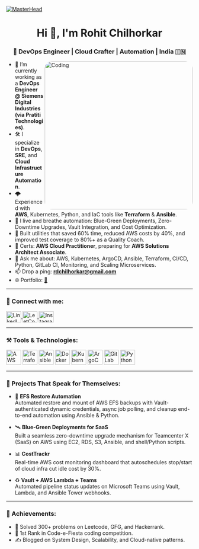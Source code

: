 [![MasterHead](https://www.edu360.com.my/images/banners/coding-banner.png)](https://rohitchilhorkar.github.io/rdc07.github.io/)
<h1 align="center">Hi 👋, I'm Rohit Chilhorkar</h1>
<h3 align="center">🚀 DevOps Engineer | Cloud Crafter | Automation | India 🇮🇳</h3>

<img align="right" alt="Coding" width="400" src="https://media.giphy.com/media/qgQUggAC3Pfv687qPC/giphy.gif" style="border-radius: 20px;">

- 🔭 I’m currently working as a **DevOps Engineer @ Siemens Digital Industries (via Pratiti Technologies)**.  
- 🛠️ I specialize in **DevOps**, **SRE**, and **Cloud Infrastructure Automation**.  
- 🌩️ Experienced with **AWS**, Kubernetes, Python, and IaC tools like **Terraform** & **Ansible**.  
- 🧰 I live and breathe automation: Blue-Green Deployments, Zero-Downtime Upgrades, Vault Integration, and Cost Optimization.  
- 🧪 Built utilities that saved 60% time, reduced AWS costs by 40%, and improved test coverage to 80%+ as a Quality Coach.   
- 🎯 Certs: **AWS Cloud Practitioner**, preparing for **AWS Solutions Architect Associate**.  
- 💬 Ask me about: AWS, Kubernetes, ArgoCD, Ansible, Terraform, CI/CD, Python, GitLab CI, Monitoring, and Scaling Microservices.  
- 📫 Drop a ping: **rdchilhorkar@gmail.com**  
- 🌐 Portfolio: [🔗](https://rohit-chilhorkar.netlify.app/)
---

<h3 align="left">🔗 Connect with me:</h3>
<p align="left">
  <a href="https://linkedin.com/in/rohit-chilhorkar" target="blank">
    <img align="center" src="https://raw.githubusercontent.com/rahuldkjain/github-profile-readme-generator/master/src/images/icons/Social/linked-in-alt.svg" alt="LinkedIn" height="30" width="40" />
  </a>
  <a href="https://leetcode.com/u/rohitchilhorkar/" target="blank">
    <img align="center" src="https://raw.githubusercontent.com/rahuldkjain/github-profile-readme-generator/master/src/images/icons/Social/leet-code.svg" alt="LeetCode" height="30" width="40" />
  </a>
  <a href="https://instagram.com/rohit.chilhorkar" target="blank">
    <img align="center" src="https://raw.githubusercontent.com/rahuldkjain/github-profile-readme-generator/master/src/images/icons/Social/instagram.svg" alt="Instagram" height="30" width="40" />
  </a>
</p>

---

<h3 align="left">⚒️ Tools & Technologies:</h3>
<p align="left">
  <img src="https://cdn.jsdelivr.net/gh/devicons/devicon/icons/amazonwebservices/amazonwebservices-original-wordmark.svg" width="40" height="40" alt="AWS"/>
  <img src="https://cdn.jsdelivr.net/gh/devicons/devicon/icons/terraform/terraform-original-wordmark.svg" width="40" height="40" alt="Terraform"/>
  <img src="https://cdn.jsdelivr.net/gh/devicons/devicon/icons/ansible/ansible-original.svg" width="40" height="40" alt="Ansible"/>
  <img src="https://cdn.jsdelivr.net/gh/devicons/devicon/icons/docker/docker-original-wordmark.svg" width="40" height="40" alt="Docker"/>
  <img src="https://cdn.jsdelivr.net/gh/devicons/devicon/icons/kubernetes/kubernetes-plain-wordmark.svg" width="40" height="40" alt="Kubernetes"/>
  <img src="https://argo-cd.readthedocs.io/en/stable/assets/logo.png" width="40" height="40" alt="ArgoCD"/>
  <img src="https://cdn.jsdelivr.net/gh/devicons/devicon/icons/gitlab/gitlab-original.svg" width="40" height="40" alt="GitLab"/>
  <img src="https://cdn.jsdelivr.net/gh/devicons/devicon/icons/python/python-original.svg" width="40" height="40" alt="Python"/>
</p>

---

<h3 align="left">📌 Projects That Speak for Themselves:</h3>

- 🧬 **EFS Restore Automation**  
  Automated restore and mount of AWS EFS backups with Vault-authenticated dynamic credentials, async job polling, and cleanup end-to-end automation using Ansible & Python.

- 🛰️ **Blue-Green Deployments for SaaS**  
  Built a seamless zero-downtime upgrade mechanism for Teamcenter X (SaaS) on AWS using EC2, RDS, S3, Ansible, and shell/Python scripts.

- 📊 **CostTrackr**  
  Real-time AWS cost monitoring dashboard that autoschedules stop/start of cloud infra cut idle cost by 30%.

- ♻️ **Vault + AWS Lambda + Teams**  
  Automated pipeline status updates on Microsoft Teams using Vault, Lambda, and Ansible Tower webhooks.

---

<h3 align="left">🏅 Achievements:</h3>

- 🧠 Solved 300+ problems on Leetcode, GFG, and Hackerrank.  
- 🥇 1st Rank in Code-e-Fiesta coding competition.  
- ✍️ Blogged on System Design, Scalability, and Cloud-native patterns.


